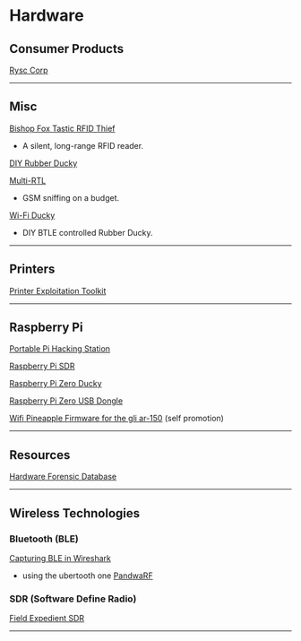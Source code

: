 # Hardware

## Consumer Products

[Rysc Corp](https://store.ryscc.com/collections/all)

---

## Misc

[Bishop Fox Tastic RFID Thief](https://www.bishopfox.com/resources/tools/rfid-hacking/attack-tools/)

- A silent, long-range RFID reader.

[DIY Rubber Ducky](https://www.pentestingshop.com/pentesting/make-your-own-usb-rubber-ducky-using-a-normal-usb-stick/)

[Multi-RTL](https://hackaday.com/2017/01/30/gsm-sniffing-on-a-budget-with-multi-rtl/)

- GSM sniffing on a budget.

[Wi-Fi Ducky](https://github.com/spacehuhn/wifi_ducky/blob/master/README.md)

- DIY BTLE controlled Rubber Ducky.

---

## Printers

[Printer Exploitation Toolkit](https://github.com/RUB-NDS/PRET)

---

## Raspberry Pi

[Portable Pi Hacking Station](http://lifehacker.com/how-to-build-a-portable-hacking-station-with-a-raspberr-1739297918)

[Raspberry Pi SDR](http://hackaday.com/2017/01/27/raspberry-pi-sdr/)

[Raspberry Pi Zero Ducky](https://hackaday.io/project/17598-diy-usb-rubber-ducky)

[Raspberry Pi Zero USB Dongle](https://www.novaspirit.com/2016/10/18/raspberry-pi-zero-usb-dongle/)

[Wifi Pineapple Firmware for the gli ar-150](http://link.com) (self promotion)

---

## Resources

[Hardware Forensic Database](http://hfdb.io)

---

## Wireless Technologies

### Bluetooth (BLE)

[Capturing BLE in Wireshark](https://github.com/greatscottgadgets/ubertooth/wiki/Capturing-BLE-in-Wireshark)

- using the ubertooth one
[PandwaRF](https://pandwarf.com/)

### SDR (Software Define Radio)

[Field Expedient SDR](http://www.fieldxp.com/links/)

---
